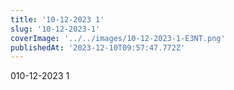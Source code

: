 ```yaml
---
title: '10-12-2023 1'
slug: '10-12-2023-1'
coverImage: '../../images/10-12-2023-1-E3NT.png'
publishedAt: '2023-12-10T09:57:47.772Z'
---
```


010-12-2023 1